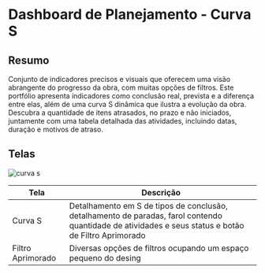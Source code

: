 # Dashboard de Planejamento - Curva S

## Resumo

Conjunto de indicadores precisos e visuais que oferecem uma visão abrangente do progresso da obra, com muitas opções de filtros. Este portfólio apresenta indicadores como conclusão real, prevista e a diferença entre elas, além de uma curva S dinâmica que ilustra a evolução da obra. Descubra a quantidade de itens atrasados, no prazo e não iniciados, juntamente com uma tabela detalhada das atividades, incluindo datas, duração e motivos de atraso.

## Telas

![curva s](https://github.com/ByancaValerie/PortifolioPowerBI/assets/162714310/03ab7367-1076-4c6b-98b7-27c5cb35f1e4)

| Tela | Descrição |
|---|---|
| Curva S| Detalhamento em S de tipos de conclusão, detalhamento de paradas, farol contendo quantidade de atividades e seus status e botão de Filtro Aprimorado|
| Filtro Aprimorado | Diversas opções de filtros ocupando um espaço pequeno do desing |